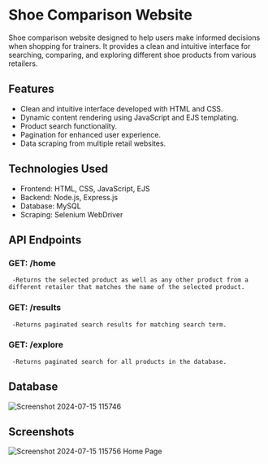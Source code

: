 # Shoe Comparison Website
Shoe comparison website designed to help users make informed decisions when shopping for trainers. It provides a clean and intuitive interface for searching, comparing, and exploring different shoe products from various retailers.

## Features
- Clean and intuitive interface developed with HTML and CSS.
- Dynamic content rendering using JavaScript and EJS templating.
- Product search functionality.
- Pagination for enhanced user experience.
- Data scraping from multiple retail websites.

 ## Technologies Used
  - Frontend: HTML, CSS, JavaScript, EJS
  - Backend: Node.js, Express.js
  - Database: MySQL
  - Scraping: Selenium WebDriver

 ## API Endpoints
 
   ### GET: /home
     -Returns the selected product as well as any other product from a different retailer that matches the name of the selected product.

   ### GET: /results
     -Returns paginated search results for matching search term.
     
   ### GET: /explore
     -Returns paginated search for all products in the database.

 ## Database
  ![Screenshot 2024-07-15 115746](https://github.com/user-attachments/assets/7f8d06bc-e41f-48bd-8875-72043157efe9)
 ## Screenshots
  ![Screenshot 2024-07-15 115756](https://github.com/user-attachments/assets/a1b19e0c-5405-439e-93af-9c48b7c468e0)
  Home Page
 
